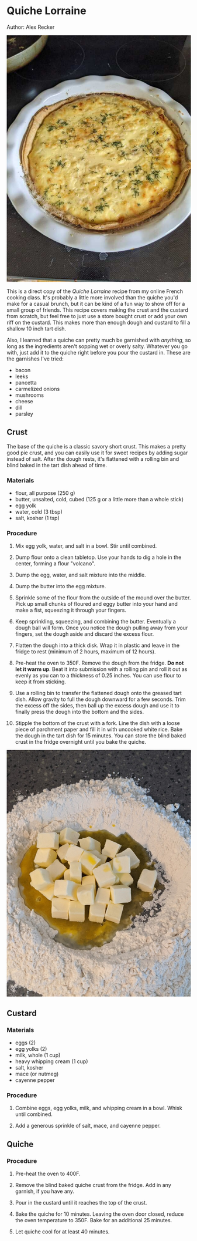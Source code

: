 # Quiche Lorraine

Author: Alex Recker

![](../images/quiche-lorraine.jpg)

This is a direct copy of the _Quiche Lorraine_ recipe from my online French cooking class.  It's probably a little more involved than the quiche you'd make for a casual brunch, but it can be kind of a fun way to show off for a small group of friends.  This recipe covers making the crust and the custard from scratch, but feel free to just use a store bought crust or add your own riff on the custard.  This makes more than enough dough and custard to fill a shallow 10 inch tart dish.

Also, I learned that a quiche can pretty much be garnished with _anything_, so long as the ingredients aren't sopping wet or overly salty.  Whatever you go with, just add it to the quiche right before you pour the custard in.  These are the garnishes I've tried:

- bacon
- leeks
- pancetta
- carmelized onions
- mushrooms
- cheese
- dill
- parsley

## Crust

The base of the quiche is a classic savory short crust.  This makes a pretty good pie crust, and you can easily use it for sweet recipes by adding sugar instead of salt.  After the dough rests, it's flattened with a rolling bin and blind baked in the tart dish ahead of time.

### Materials

- flour, all purpose (250 g)
- butter, unsalted, cold, cubed (125 g or a little more than a whole stick)
- egg yolk
- water, cold (3 tbsp)
- salt, kosher (1 tsp)

### Procedure

1. Mix egg yolk, water, and salt in a bowl.  Stir until combined.

2. Dump flour onto a clean tabletop.  Use your hands to dig a hole in the center, forming a flour "volcano".

3. Dump the egg, water, and salt mixture into the middle.

4. Dump the butter into the egg mixture.

5. Sprinkle some of the flour from the outside of the mound over the butter.  Pick up small chunks of floured and eggy butter into your hand and make a fist, squeezing it through your fingers.

6. Keep sprinkling, squeezing, and combining the butter.  Eventually a dough ball will form.  Once you notice the dough pulling away from your fingers, set the dough aside and discard the excess flour.

7. Flatten the dough into a thick disk.  Wrap it in plastic and leave in the fridge to rest (minimum of 2 hours, maximum of 12 hours).

8. Pre-heat the oven to 350F.  Remove the dough from the fridge.  **Do not let it warm up**.  Beat it into submission with a rolling pin and roll it out as evenly as you can to a thickness of 0.25 inches.  You can use flour to keep it from sticking.

9.  Use a rolling bin to transfer the flattened dough onto the greased tart dish.  Allow gravity to full the dough downward for a few seconds.  Trim the excess off the sides, then ball up the excess dough and use it to finally press the dough into the bottom and the sides.

10.  Stipple the bottom of the crust with a fork.  Line the dish with a loose piece of parchment paper and fill it in with uncooked white rice.  Bake the dough in the tart dish for 15 minutes.  You can store the blind baked crust in the fridge overnight until you bake the quiche.

![](../images/quiche-lorraine-crust.jpg)

## Custard

### Materials

- eggs (2)
- egg yolks (2)
- milk, whole (1 cup)
- heavy whipping cream (1 cup)
- salt, kosher
- mace (or nutmeg)
- cayenne pepper

### Procedure

1. Combine eggs, egg yolks, milk, and whipping cream in a bowl.  Whisk until combined.

2. Add a generous sprinkle of salt, mace, and cayenne pepper.

## Quiche

### Procedure

1. Pre-heat the oven to 400F.

2. Remove the blind baked quiche crust from the fridge.  Add in any garnish, if you have any.

3. Pour in the custard until it reaches the top of the crust.

4. Bake the quiche for 10 minutes.  Leaving the oven door closed, reduce the oven temperature to 350F.  Bake for an additional 25 minutes.

5. Let quiche cool for at least 40 minutes.
